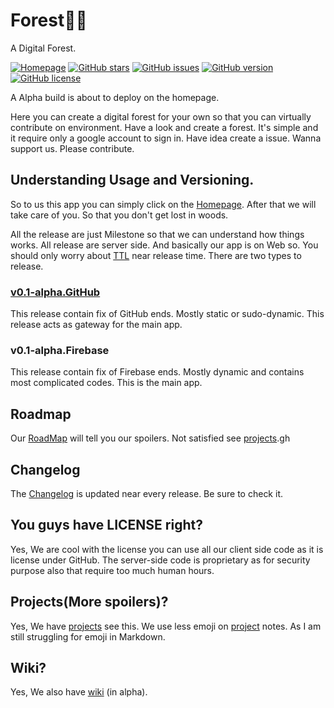 # Forest🌲🌳

A Digital Forest.

[![Homepage](https://img.shields.io/badge/Homepage-darkraspberry.ga-greeen?style=for-the-badge)](https://darkRaspberry.ga)
[![GitHub stars](https://img.shields.io/github/stars/darkRaspberry/Forest?label=Hearts&style=for-the-badge)](https://github.com/darkRaspberry/Forest/stargazers)
[![GitHub issues](https://img.shields.io/github/issues/darkRaspberry/Forest?label=Issues&style=for-the-badge)](https://github.com/darkRaspberry/Forest/issues)
[![GitHub version](https://img.shields.io/github/v/tag/darkRaspberry/Forest?color=%2327AE60&label=GitHub%20Ver&style=for-the-badge)](https://darkraspberry.ga)
[![GitHub license](https://img.shields.io/github/license/darkRaspberry/Forest?style=for-the-badge)](https://github.com/darkRaspberry/Forest/blob/master/LICENSE)

A Alpha build is about to deploy on the homepage.

Here you can create a digital forest for your own so that you can virtually contribute on environment.
Have a look and create a forest.
It's simple and it require only a google account to sign in.
Have idea create a issue.
Wanna support us. Please contribute.

## Understanding Usage and Versioning.

So to us this app you can simply click on the [Homepage](https://darkraspberry.ga). After that we will take care of you. So that you don't get lost in woods.

All the release are just Milestone so that we can understand how things works.
All release are server side. And basically our app is on Web so. You should only worry about [TTL](https://en.wikipedia.org/wiki/Time_to_live) near release time.
There are two types to release.

### [v0.1-alpha.GitHub](https://github.com/darkRaspberry/Forest/releases/tag/v0.1-alpha.GitHub)

This release contain fix of GitHub ends. Mostly static or sudo-dynamic. This release acts as gateway for the main app.

### v0.1-alpha.Firebase

This release contain fix of Firebase ends. Mostly dynamic and contains most complicated codes. This is the main app.

## Roadmap

Our [RoadMap](../blob/master/ROADMAP.md) will tell you our spoilers. Not satisfied see [projects](https://github.com/darkRaspberry/Forest/projects).gh

## Changelog

The [Changelog](../blob/master/CHANGELOG.md) is updated near every release. Be sure to check it.

## You guys have LICENSE right?

Yes, We are cool with the license you can use all our client side code as it is license under GitHub. The server-side code is proprietary as for security purpose also that require too much human hours.

## Projects(More spoilers)?

Yes, We have [projects](https://github.com/darkRaspberry/Forest/projects) see this. We use less emoji on [project](https://github.com/darkRaspberry/Forest/projects) notes. As I am still struggling for emoji in Markdown.

## Wiki?

Yes, We also have [wiki](https://github.com/darkRaspberry/Forest/wiki) (in alpha).
